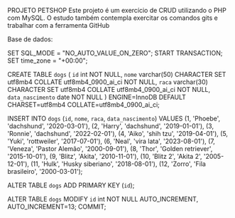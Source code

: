 PROJETO PETSHOP
Este projeto é um exercício de CRUD utilizando o PHP com MySQL.
O estudo também contempla exercitar os comandos gits e trabalhar com a ferramenta GitHub

Base de dados:

SET SQL_MODE = "NO_AUTO_VALUE_ON_ZERO";
START TRANSACTION;
SET time_zone = "+00:00";

CREATE TABLE `dogs` (
  `id` int NOT NULL,
  `nome` varchar(50) CHARACTER SET utf8mb4 COLLATE utf8mb4_0900_ai_ci NOT NULL,
  `raca` varchar(30) CHARACTER SET utf8mb4 COLLATE utf8mb4_0900_ai_ci NOT NULL,
  `data_nascimento` date NOT NULL
) ENGINE=InnoDB DEFAULT CHARSET=utf8mb4 COLLATE=utf8mb4_0900_ai_ci;

INSERT INTO `dogs` (`id`, `nome`, `raca`, `data_nascimento`) VALUES
(1, 'Phoebe', 'dachshund', '2020-03-01'),
(2, 'Harry', 'dachshund', '2019-01-01'),
(3, 'Ronnie', 'dachshund', '2022-02-01'),
(4, 'Aiko', 'shih tzu', '2019-04-01'),
(5, 'Yuki', 'rottweiler', '2017-07-01'),
(6, 'Neal', 'vira lata', '2023-08-01'),
(7, 'Veneza', 'Pastor Alemão', '2000-09-01'),
(8, 'Thor', 'Golden retriever', '2015-10-01'),
(9, 'Blitz', 'Akita', '2010-11-01'),
(10, 'Blitz 2', 'Akita 2', '2005-12-01'),
(11, 'Hulk', 'Husky siberiano', '2018-08-01'),
(12, 'Zorro', 'Fila brasileiro', '2000-03-01');

ALTER TABLE `dogs`
  ADD PRIMARY KEY (`id`);

ALTER TABLE `dogs`
  MODIFY `id` int NOT NULL AUTO_INCREMENT, AUTO_INCREMENT=13;
COMMIT;



